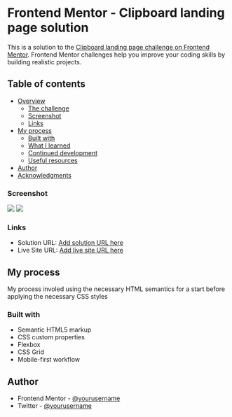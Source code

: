 # Frontend Mentor - Clipboard landing page solution
This is a solution to the [Clipboard landing page challenge on Frontend Mentor](https://www.frontendmentor.io/challenges/clipboard-landing-page-5cc9bccd6c4c91111378ecb9). Frontend Mentor challenges help you improve your coding skills by building realistic projects. 

## Table of contents
- [Overview](#overview)
  - [The challenge](#the-challenge)
  - [Screenshot](#screenshot)
  - [Links](#links)
- [My process](#my-process)
  - [Built with](#built-with)
  - [What I learned](#what-i-learned)
  - [Continued development](#continued-development)
  - [Useful resources](#useful-resources)
- [Author](#author)
- [Acknowledgments](#acknowledgments)

### Screenshot
![](./screenshot/Screenshot%20-%20Clipboard_mobile.png.jpg)
![](./screenshot/Screenshot%20-%20Clipboard_Desktop.png.jpg)


### Links
- Solution URL: [Add solution URL here](https://your-solution-url.com)
- Live Site URL: [Add live site URL here](https://your-live-site-url.com)

## My process
My process involed using the necessary HTML semantics for a start before applying the necessary CSS styles

### Built with
- Semantic HTML5 markup
- CSS custom properties
- Flexbox
- CSS Grid
- Mobile-first workflow


## Author
- Frontend Mentor - [@yourusername](https://www.frontendmentor.io/profile/@modade97)
- Twitter - [@yourusername](https://www.twitter.com/@modadegospel)

